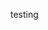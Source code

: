testing
<script src="https://s3-us-west-2.amazonaws.com/bloomerang-public-cdn/boquetecommunityfund/.widget-js/50176.js" type="text/javascript"></script>
